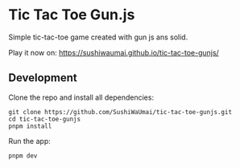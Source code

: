 # Tic Tac Toe Gun.js

Simple tic-tac-toe game created with gun js ans solid.

Play it now on: https://sushiwaumai.github.io/tic-tac-toe-gunjs/


## Development

Clone the repo and install all dependencies:

```
git clone https://github.com/SushiWaUmai/tic-tac-toe-gunjs.git
cd tic-tac-toe-gunjs
pnpm install
```

Run the app:
```
pnpm dev
```

